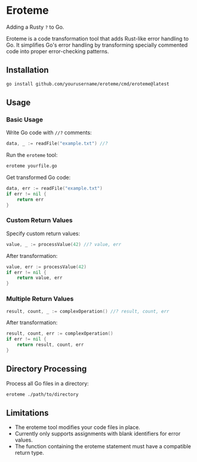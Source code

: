 # Eroteme

Adding a Rusty `?` to Go.

Eroteme is a code transformation tool that adds Rust-like error handling to Go. It simplifies Go's error handling by transforming specially commented code into proper error-checking patterns.

## Installation

```bash
go install github.com/yourusername/eroteme/cmd/eroteme@latest
```

## Usage

### Basic Usage

Write Go code with `//?` comments:

```go
data, _ := readFile("example.txt") //? 
```

Run the `eroteme` tool:

```bash
eroteme yourfile.go
```

Get transformed Go code:

```go
data, err := readFile("example.txt")
if err != nil {
    return err
}
```

### Custom Return Values

Specify custom return values:

```go
value, _ := processValue(42) //? value, err
```

After transformation:

```go
value, err := processValue(42)
if err != nil {
    return value, err
}
```

### Multiple Return Values

```go
result, count, _ := complexOperation() //? result, count, err
```

After transformation:

```go
result, count, err := complexOperation()
if err != nil {
    return result, count, err
}
```

## Directory Processing

Process all Go files in a directory:

```bash
eroteme ./path/to/directory
```

## Limitations

- The eroteme tool modifies your code files in place.
- Currently only supports assignments with blank identifiers for error values.
- The function containing the eroteme statement must have a compatible return type.
